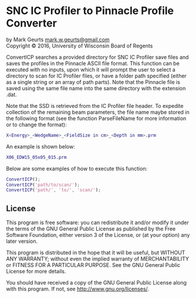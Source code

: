 # SNC IC Profiler to Pinnacle Profile Converter

by Mark Geurts <mark.w.geurts@gmail.com>
<br>Copyright &copy; 2016, University of Wisconsin Board of Regents

ConvertICP searches a provided directory for SNC IC Profiler save files and saves the profiles in the Pinnacle ASCII file format. This function can be executed with no inputs, upon which it will prompt the user to select a directory to scan for IC Profiler files, or have a folder path specified (either as a single string or an array of path parts). Note that the Pinnacle file is saved using the same file name into the same directory with the extension .dat.

Note that the SSD is retrieved from the IC Profiler file header. To expedite collection of the remaining beam parameters, the file name maybe stored in the following format (see the function ParseFileName for more information or to change the format):

```matlab
X<Energy>_<WedgeName>_<FieldSize in cm>_<Depth in mm>.prm
```

An example is shown below:

```matlab
X06_EDW15_05x05_015.prm
```

Below are some examples of how to execute this function:

```matlab
ConvertICP();
ConvertICP('path/to/scan/');
ConvertICP('path/', 'to/', 'scan/');
```

## License

This program is free software: you can redistribute it and/or modify it under the terms of the GNU General Public License as published by the Free Software Foundation, either version 3 of the License, or (at your option) any later version.

This program is distributed in the hope that it will be useful, but WITHOUT ANY WARRANTY; without even the implied warranty of MERCHANTABILITY or FITNESS FOR A PARTICULAR PURPOSE. See the GNU General Public License for more details.

You should have received a copy of the GNU General Public License along with this program. If not, see http://www.gnu.org/licenses/.
